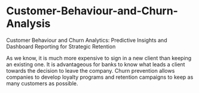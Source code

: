 # Customer-Behaviour-and-Churn-Analysis
Customer Behaviour and Churn Analytics: Predictive Insights and Dashboard Reporting for Strategic Retention

As we know, it is much more expensive to sign in a new client than keeping an existing one.
It is advantageous for banks to know what leads a client towards the decision to leave the company.
Churn prevention allows companies to develop loyalty programs and retention campaigns to keep as many customers as possible.
